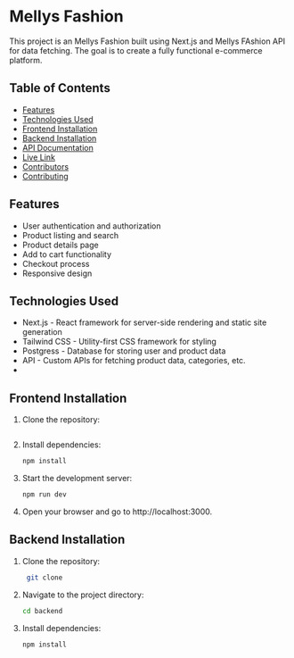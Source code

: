 # Mellys Fashion

This project is an Mellys Fashion built using Next.js and Mellys FAshion API for data fetching. The goal is to create a fully functional e-commerce platform.

## Table of Contents

- [Features](#features)
- [Technologies Used](#technologies-used)
- [Frontend Installation](#frontend-installation)
- [Backend Installation](#backend-installation)
- [API Documentation](#api-documentation)
- [ Live Link](#live-links)
- [Contributors](#contributors)
- [Contributing](#contributing)

## Features

- User authentication and authorization
- Product listing and search
- Product details page
- Add to cart functionality
- Checkout process
- Responsive design

## Technologies Used

- Next.js - React framework for server-side rendering and static site generation
- Tailwind CSS - Utility-first CSS framework for styling
- Postgress - Database for storing user and product data
- API - Custom APIs for fetching product data, categories, etc.
- 

## Frontend Installation

1. Clone the repository:

   ```sh

   ```

2. Install dependencies:

   ```sh
   npm install
   ```

3. Start the development server:

   ```sh
   npm run dev
   ```

4. Open your browser and go to http://localhost:3000.

## Backend Installation

1. Clone the repository:

   ```sh
    git clone
   ```

2. Navigate to the project directory:

   ```sh
   cd backend
   ```

3. Install dependencies:
   ```sh
   npm install
   ```
